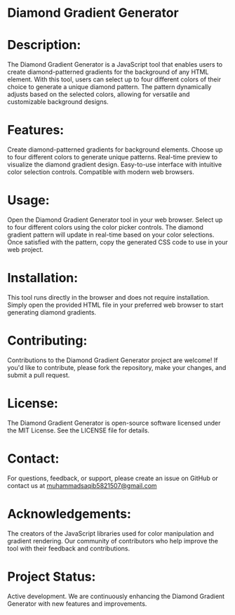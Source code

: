 # Diamond Gradient Generator

# Description:
The Diamond Gradient Generator is a JavaScript tool that enables users to create diamond-patterned gradients for the background of any HTML element. With this tool, users can select up to four different colors of their choice to generate a unique diamond pattern. The pattern dynamically adjusts based on the selected colors, allowing for versatile and customizable background designs.

# Features:
Create diamond-patterned gradients for background elements.
Choose up to four different colors to generate unique patterns.
Real-time preview to visualize the diamond gradient design.
Easy-to-use interface with intuitive color selection controls.
Compatible with modern web browsers.

# Usage:
Open the Diamond Gradient Generator tool in your web browser.
Select up to four different colors using the color picker controls.
The diamond gradient pattern will update in real-time based on your color selections.
Once satisfied with the pattern, copy the generated CSS code to use in your web project.

# Installation:
This tool runs directly in the browser and does not require installation. Simply open the provided HTML file in your preferred web browser to start generating diamond gradients.

# Contributing:
Contributions to the Diamond Gradient Generator project are welcome! If you'd like to contribute, please fork the repository, make your changes, and submit a pull request.

# License:
The Diamond Gradient Generator is open-source software licensed under the MIT License. See the LICENSE file for details.

# Contact:
For questions, feedback, or support, please create an issue on GitHub or contact us at muhammadsaqib5821507@gmail.com

# Acknowledgements:
The creators of the JavaScript libraries used for color manipulation and gradient rendering.
Our community of contributors who help improve the tool with their feedback and contributions.

# Project Status:
Active development. We are continuously enhancing the Diamond Gradient Generator with new features and improvements.
